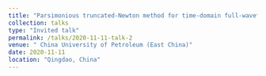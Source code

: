 ```yaml
---
title: "Parsimonious truncated-Newton method for time-domain full-waveform Inversion"
collection: talks
type: "Invited talk"
permalink: /talks/2020-11-11-talk-2
venue: " China University of Petroleum (East China)"
date: 2020-11-11
location: "Qingdao, China"
---
```


 
